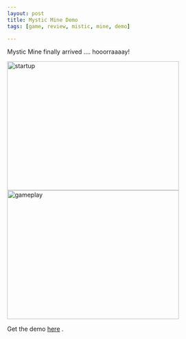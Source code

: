 ```yaml
--- 
layout: post
title: Mystic Mine Demo
tags: [game, review, mistic, mine, demo]

---
```

Mystic Mine finally arrived .... hooorraaaay!

<img class="alignnone size-thumbnail wp-image-412" title="startup" src="{{ site.url }}/images/2009/02/startup-400x300.jpg" alt="startup" width="400" height="300" />

<img class="alignnone size-thumbnail wp-image-413" title="gameplay" src="{{ site.url }}/images/2009/02/gameplay-400x300.jpg" alt="gameplay" width="400" height="300" />

Get the demo <a title="Get it here!" href="http://www.koonsolo.com/mysticmine/" target="_blank">here</a> .
